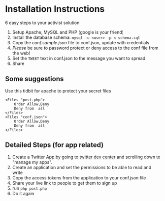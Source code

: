 Installation Instructions
========================================================================

6 easy steps to your activist solution

1. Setup Apache, MySQL and PHP (google is your friend)
2. Install the database schema: `mysql -u <user> -p < schema.sql`
3. Copy the *conf.sample.json* file to conf.json, update with credentials
4. *Please* be sure to password protect or deny access to the conf file from the web!
5. Set the `TWEET` text in conf.json to the message you want to spread
6. Share

Some suggestions
------------------------------------------------------------------------

Use this tidbit for apache to protect your secret files

	<Files "post.php">
	    Order Allow,Deny
	    Deny from  all
	</Files>
	<Files "conf.json">
	    Order Allow,Deny
	    Deny from  all
	</Files>

Detailed Steps (for app related)
------------------------------------------------------------------------

1. Create a Twitter App by going to [twitter dev center](https://dev.twitter.com) 
and scrolling down to "manage my apps".
2. Create an application and set the permissions to be able to read and write
3. Copy the access tokens from the application to your conf.json file
4. Share your live link to people to get them to sign up
5. run `php post.php`
6. Do it again

